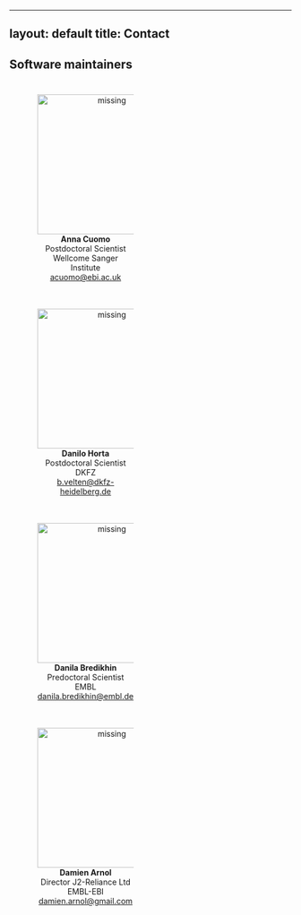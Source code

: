
---
layout: default
title: Contact
---

## Software maintainers

<head>
<style type="text/css">
/* Create two equal columns that floats next to each other */
.column {
  float: left;
  width: 50%;
  padding: 10px;
}
/* Clear floats after the columns */
.row:after {
  content: "";
  display: table;
  clear: both
}
</style>
</head>

<div class="row">
  <div class="column">
    <figure align="center">
    <img src='images/anna.jpg' alt='missing' width="250" height="250" />
    <figcaption><b>Anna Cuomo</b> <br> Postdoctoral Scientist <br>  Wellcome Sanger Institute <br> <a href="mailto:acuomo@ebi.ac.uk">acuomo@ebi.ac.uk</a> </figcaption>
    </figure>
  </div>
  <div class="column">
    <figure align="center">
    <img src="images/danilo.jpg" alt='missing' width="250" height="250"/>
    <figcaption> <b>Danilo Horta</b> <br> Postdoctoral Scientist <br> DKFZ <br> <a href="mailto:b.velten@dkfz-heidelberg.de">b.velten@dkfz-heidelberg.de</a></figcaption>
    </figure>
  </div>
<div class="row">
  <div class="column">
    <figure align="center">
    <img src="images/tobi.jpg" alt='missing' width="250" height="250"/>
    <figcaption> <b>Danila Bredikhin</b> <br> Predoctoral Scientist <br> EMBL <br> <a href="mailto:danila.bredikhin@embl.de">danila.bredikhin@embl.de</a> </figcaption>
    </figure>
  </div>
  <div class="column">
    <figure align="center">
    <img src="images/danai.jpeg" alt='missing' width="250" height="250"/>
    <figcaption> <b>Damien Arnol</b> <br> Director J2-Reliance Ltd  <br> EMBL-EBI <br> <a href="mailto:damien.arnol@gmail.com">damien.arnol@gmail.com</a> </figcaption>
    </figure>
  </div>
</div>
</div>
